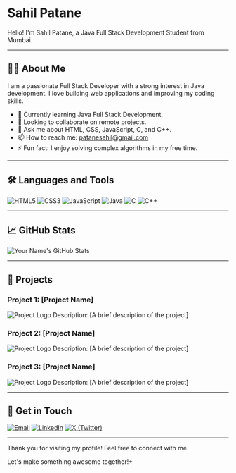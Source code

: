 # Sahil Patane

Hello! I'm Sahil Patane, a Java Full Stack Development Student from Mumbai.

<!-- <img src="https://drive.google.com/uc?export=view&id=16PtqDYRnnnGru8ritXd8iYnYZ2GDulNr" alt="Profile Image" width="150" height="150" /> Use direct link for Google Drive or replace with Imgur URL -->


---

## 👩‍💻 About Me

I am a passionate Full Stack Developer with a strong interest in Java development. I love building web applications and improving my coding skills.

- 🌱 Currently learning Java Full Stack Development.
- 👯 Looking to collaborate on remote projects.
- 💬 Ask me about HTML, CSS, JavaScript, C, and C++.
- 📫 How to reach me: [patanesahil@gmail.com](mailto:patanesahil@gmail.com)
- ⚡ Fun fact: I enjoy solving complex algorithms in my free time.

---

## 🛠️ Languages and Tools

![HTML5](https://img.shields.io/badge/-HTML5-E34F26?style=flat-square&logo=html5&logoColor=white)
![CSS3](https://img.shields.io/badge/-CSS3-1572B6?style=flat-square&logo=css3)
![JavaScript](https://img.shields.io/badge/-JavaScript-F7DF1E?style=flat-square&logo=javascript&logoColor=black)
![Java](https://img.shields.io/badge/-Java-007396?style=flat-square&logo=java&logoColor=white)
![C](https://img.shields.io/badge/-C-A8B9CC?style=flat-square&logo=c&logoColor=black)
![C++](https://img.shields.io/badge/-C++-00599C?style=flat-square&logo=c%2B%2B&logoColor=white)

---

## 📈 GitHub Stats

![Your Name's GitHub Stats](https://github-readme-stats.vercel.app/api?username=yourusername&show_icons=true&hide_title=true&count_private=true&theme=radical)

---

## 🚀 Projects

### Project 1: [Project Name]
![Project Logo](https://via.placeholder.com/50) <!-- Replace with your project logo URL -->
Description: [A brief description of the project]

### Project 2: [Project Name]
![Project Logo](https://via.placeholder.com/50) <!-- Replace with your project logo URL -->
Description: [A brief description of the project]

### Project 3: [Project Name]
![Project Logo](https://via.placeholder.com/50) <!-- Replace with your project logo URL -->
Description: [A brief description of the project]

---

## 🔗 Get in Touch

[![Email](https://img.shields.io/badge/-patanesahil@gmail.com-EA4335?style=flat-square&logo=gmail&logoColor=white)](mailto:patanesahil@gmail.com)
[![LinkedIn](https://img.shields.io/badge/-Sahil%20Patane-0077B5?style=flat-square&logo=linkedin&logoColor=white)](https://www.linkedin.com/in/sahil-patane-b58005314)
[![X (Twitter)](https://img.shields.io/badge/SahilPatane-000000?style=flat&logo=x&logoColor=white)](https://twitter.com/SahilPatane)

---

Thank you for visiting my profile! Feel free to connect with me.

Let's make something awesome together!+

